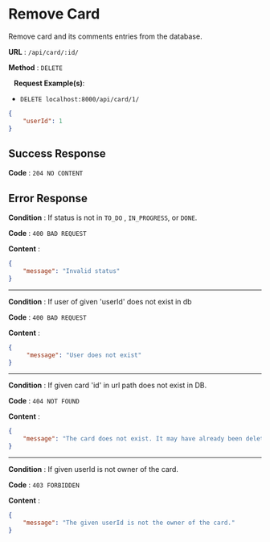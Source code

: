 # Remove Card

Remove card and its comments entries from the database.  

**URL** : `/api/card/:id/`

**Method** : `DELETE `

` `
**Request Example(s)**:

* `DELETE localhost:8000/api/card/1/`
```json
{
    "userId": 1
}
 ```


## Success Response

**Code** : `204 NO CONTENT`


## Error Response

**Condition** : If status is not in `TO_DO` , `IN_PROGRESS`, or `DONE`.

**Code** : `400 BAD REQUEST`

**Content** :

```json
{
    "message": "Invalid status"
}
```

<hr>


**Condition** : If user of given 'userId' does not exist in db

**Code** : `400 BAD REQUEST`

**Content** :

```json
{
     "message": "User does not exist" 
}
```
<hr>


**Condition** : If given  card 'id' in url path does not exist in DB.

**Code** : `404 NOT FOUND`

**Content** :

```json
{
    "message": "The card does not exist. It may have already been deleted"
}
```
<hr>


**Condition** : If given userId is not owner of the card.

**Code** : `403 FORBIDDEN`

**Content** :

```json
{
    "message": "The given userId is not the owner of the card."
}
```